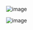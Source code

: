 ![image](https://user-images.githubusercontent.com/42132857/84864117-ccbf6d80-b093-11ea-8590-f5e7f3345ee7.png)

![image](https://user-images.githubusercontent.com/42132857/84864083-baddca80-b093-11ea-8419-d1aea4e2efc3.png)
